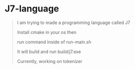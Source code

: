 # J7-language

> I am trying to made a programming language called J7
>
> Install cmake in your os then
>
> run command inside of run-main.sh
>
> It will build and run build/j7.exe
>
> Currently, working on tokenizer
